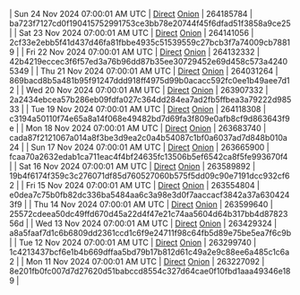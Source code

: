 | Sun 24 Nov 2024 07:00:01 AM UTC | [Direct](https://oshi.at/VfLY) [Onion](http://5ety7tpkim5me6eszuwcje7bmy25pbtrjtue7zkqqgziljwqy3rrikqd.onion/VfLY) | 264185784 | ba723f7127cd0f190415752991753ce3bb78e20744f45f6dfad51f3858a9ce25 | 
| Sat 23 Nov 2024 07:00:01 AM UTC | [Direct](https://oshi.at/apeh) [Onion](http://5ety7tpkim5me6eszuwcje7bmy25pbtrjtue7zkqqgziljwqy3rrikqd.onion/apeh) | 264141056 | 2cf33e2ebb5f41d437d46fa81fbbe4935c51539559c27bcb3f7a74009cb78819 | 
| Fri 22 Nov 2024 07:00:01 AM UTC | [Direct](https://oshi.at/cRAv) [Onion](http://5ety7tpkim5me6eszuwcje7bmy25pbtrjtue7zkqqgziljwqy3rrikqd.onion/cRAv) | 264132332 | 42b4219eccec3f6f57ed3a76b96dd87b35ee30729452e69d458c573a42405349 | 
| Thu 21 Nov 2024 07:00:01 AM UTC | [Direct](https://oshi.at/wfsr) [Onion](http://5ety7tpkim5me6eszuwcje7bmy25pbtrjtue7zkqqgziljwqy3rrikqd.onion/wfsr) | 264031264 | 869bacd8b5a481b95f91247ddd918ff4975d99b0acacc592fc0ee1b49aee7d12 | 
| Wed 20 Nov 2024 07:00:01 AM UTC | [Direct](https://oshi.at/ZSDb) [Onion](http://5ety7tpkim5me6eszuwcje7bmy25pbtrjtue7zkqqgziljwqy3rrikqd.onion/ZSDb) | 263907332 | 2a2434ebcea57b286eb09fdfa027c364dd284ea7ad2fb5ffbea3a79222d98533 | 
| Tue 19 Nov 2024 07:00:01 AM UTC | [Direct](https://oshi.at/eVXTJ) [Onion](http://5ety7tpkim5me6eszuwcje7bmy25pbtrjtue7zkqqgziljwqy3rrikqd.onion/eVXTJ) | 264118308 | c3194a50110f74e65a8a14f068e49482bd7d69fa3f809e0afb8cf9d863643f9e | 
| Mon 18 Nov 2024 07:00:01 AM UTC | [Direct](https://oshi.at/gBTV) [Onion](http://5ety7tpkim5me6eszuwcje7bmy25pbtrjtue7zkqqgziljwqy3rrikqd.onion/gBTV) | 263683740 | cada87f2121067a014a8f3be3d9ea2c0a4b54087c1bf0a6037ad7d848b010a24 | 
| Sun 17 Nov 2024 07:00:01 AM UTC | [Direct](https://oshi.at/PYmk) [Onion](http://5ety7tpkim5me6eszuwcje7bmy25pbtrjtue7zkqqgziljwqy3rrikqd.onion/PYmk) | 263665900 | fcaa70a2632edab1ca711eac4f4bf24635fc13506b5ef6542ca8f5fe993670f4 | 
| Sat 16 Nov 2024 07:00:01 AM UTC | [Direct](https://oshi.at/FPSc) [Onion](http://5ety7tpkim5me6eszuwcje7bmy25pbtrjtue7zkqqgziljwqy3rrikqd.onion/FPSc) | 263589892 | 19b4f6174f359c3c276071df85d760527060b575f5dd09c90e7191dcc932cf62 | 
| Fri 15 Nov 2024 07:00:01 AM UTC | [Direct](https://oshi.at/fWJp) [Onion](http://5ety7tpkim5me6eszuwcje7bmy25pbtrjtue7zkqqgziljwqy3rrikqd.onion/fWJp) | 263554804 | e0dea7c75b0fb82dc336ba5484aa6c3a98e3d0f7aaccacf3842a37a6304243f9 | 
| Thu 14 Nov 2024 07:00:01 AM UTC | [Direct](https://oshi.at/nsvh) [Onion](http://5ety7tpkim5me6eszuwcje7bmy25pbtrjtue7zkqqgziljwqy3rrikqd.onion/nsvh) | 263599640 | 25572cdeea50dc49ffd670d45a22d4f47e21c74aa5604d64b317bb4d8782356d | 
| Wed 13 Nov 2024 07:00:01 AM UTC | [Direct](https://oshi.at/PpFS) [Onion](http://5ety7tpkim5me6eszuwcje7bmy25pbtrjtue7zkqqgziljwqy3rrikqd.onion/PpFS) | 263429324 | a8a5faaf7d1c6b6809dd2361ccd1c6f9e24711f98c64fb5d89e75be5ea7f6c9b | 
| Tue 12 Nov 2024 07:00:01 AM UTC | [Direct](https://oshi.at/aLGh) [Onion](http://5ety7tpkim5me6eszuwcje7bmy25pbtrjtue7zkqqgziljwqy3rrikqd.onion/aLGh) | 263299740 | 1c4213437bcf6e1b4b669dffaa5bd79b17b812d61c49a2e9c88ee6a485c1c6a2 | 
| Mon 11 Nov 2024 07:00:01 AM UTC | [Direct](https://oshi.at/UZvP) [Onion](http://5ety7tpkim5me6eszuwcje7bmy25pbtrjtue7zkqqgziljwqy3rrikqd.onion/UZvP) | 263227092 | 8e201fb0fc007d7d27620d51babccd8554c327d64cae0f10fbd1aaa49346e189 | 
